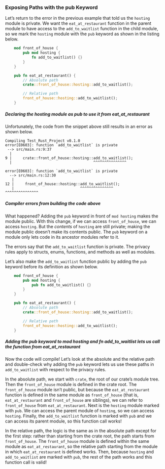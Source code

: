 ### Exposing Paths with the pub Keyword

Let’s return to the error in the previous example that told us the `hosting` module is private. We want the `eat_at_restaurant` function in the parent module to have access to the `add_to_waitlist` function in the child module, so we mark the `hosting` module with the `pub` keyword as shown in the listing below.

```rust
    mod front_of_house {
        pub mod hosting {
            fn add_to_waitlist() {}
        }
    }

    pub fn eat_at_restaurant() {
        // Absolute path
        crate::front_of_house::hosting::add_to_waitlist();

        // Relative path
        front_of_house::hosting::add_to_waitlist();
    }
```

##### Declaring the hosting module as pub to use it from eat_at_restaurant

Unfortunately, the code from the snippet above still results in an error as shown below.

```text
Compiling Test_Rust_Project v0.1.0
error[E0603]: function `add_to_waitlist` is private
 --> src/main.rs:9:37
  |
9 |     crate::front_of_house::hosting::add_to_waitlist();
  |                                     ^^^^^^^^^^^^^^^

error[E0603]: function `add_to_waitlist` is private
  --> src/main.rs:12:30
   |
12 |     front_of_house::hosting::add_to_waitlist();
   |                              ^^^^^^^^^^^^^^^                            ^^^^^^^^^^^^^^^
```

##### Compiler errors from building the code above

What happened? Adding the `pub` keyword in front of `mod hosting` makes the module public. With this change, if we can access `front_of_house`, we can access `hosting`. But the _contents_ of `hosting` are still private; making the module public doesn’t make its contents public. The `pub` keyword on a module only lets code in its ancestor modules refer to it.

The errors say that the `add_to_waitlist` function is private. The privacy rules apply to structs, enums, functions, and methods as well as modules.

Let’s also make the `add_to_waitlist` function public by adding the `pub` keyword before its definition as shown below.

```rust
    mod front_of_house {
        pub mod hosting {
            pub fn add_to_waitlist() {}
        }
    }

    pub fn eat_at_restaurant() {
        // Absolute path
        crate::front_of_house::hosting::add_to_waitlist();

        // Relative path
        front_of_house::hosting::add_to_waitlist();
    }
```

##### Adding the pub keyword to mod hosting and fn add_to_waitlist lets us call the function from eat_at_restaurant

Now the code will compile! Let’s look at the absolute and the relative path and double-check why adding the `pub` keyword lets us use these paths in `add_to_waitlist` with respect to the privacy rules.

In the absolute path, we start with `crate`, the root of our crate’s module tree. Then the `front_of_house` module is defined in the crate root. The `front_of_house` module isn’t public, but because the `eat_at_restaurant` function is defined in the same module as `front_of_house` (that is, `eat_at_restaurant` and `front_of_house` are siblings), we can refer to `front_of_house` from `eat_at_restaurant`. Next is the `hosting` module marked with `pub`. We can access the parent module of `hosting`, so we can access `hosting`. Finally, the `add_to_waitlist` function is marked with `pub` and we can access its parent module, so this function call works!

In the relative path, the logic is the same as in the absolute path except for the first step: rather than starting from the crate root, the path starts from `front_of_house`. The `front_of_house` module is defined within the same module as `eat_at_restaurant`, so the relative path starting from the module in which `eat_at_restaurant` is defined works. Then, because `hosting` and `add_to_waitlist` are marked with `pub`, the rest of the path works and this function call is valid!

